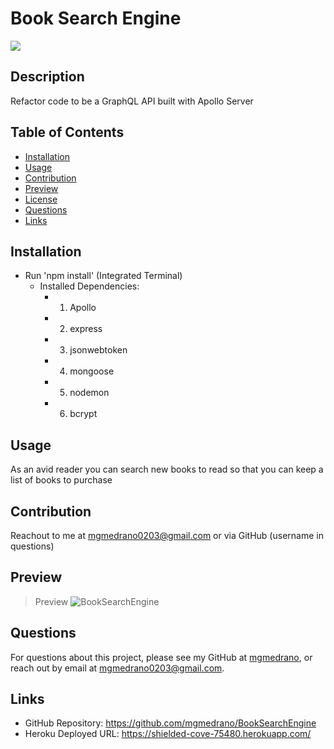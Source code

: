 # Book Search Engine
![](https://img.shields.io/badge/license-MIT%20License-blue?style=flat-square)
## Description
Refactor code to be a GraphQL API built with Apollo Server
## Table of Contents
* [Installation](#installation)
* [Usage](#usage)
* [Contribution](#contribution)
* [Preview](#preview)
* [License](#license)
* [Questions](#questions)
* [Links](#links)

## Installation
- Run 'npm install' (Integrated Terminal)
    - Installed Dependencies:
        -   1. Apollo
        -   2. express
        -   3. jsonwebtoken
        -   4. mongoose
        -   5. nodemon
        -   6. bcrypt

## Usage
As an avid reader you can search new books to read so that you can keep a list of books to purchase

## Contribution
Reachout to me at mgmedrano0203@gmail.com or via GitHub (username in questions)

## Preview
> Preview ![BookSearchEngine](public/assets/BookSearchEngine.gif) 


## Questions
For questions about this project, please see my GitHub at [mgmedrano](https://github.com/mgmedrano), or reach out by email at mgmedrano0203@gmail.com.

## Links
- GitHub Repository: https://github.com/mgmedrano/BookSearchEngine
- Heroku Deployed URL: https://shielded-cove-75480.herokuapp.com/